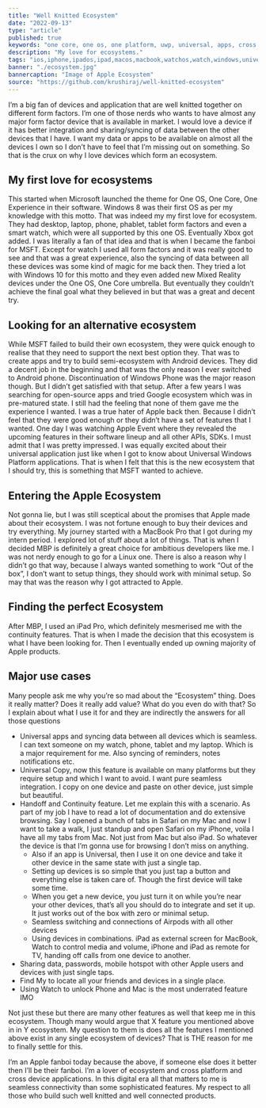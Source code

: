 ```yaml
---
title: "Well Knitted Ecosystem"
date: "2022-09-13"
type: "article"
published: true
keywords: "one core, one os, one platform, uwp, universal, apps, cross platform, ios, ipados, macos, watchos, watch, iphone, ipad, airpods, macbook, apple, microsoft, android, ecosystem, devices, integration"
description: "My love for ecosystems."
tags: "ios,iphone,ipados,ipad,macos,macbook,watchos,watch,windows,universal apps"
banner: "./ecosystem.jpg"
bannercaption: "Image of Apple Ecosystem"
source: "https://github.com/krushiraj/well-knitted-ecosystem"
---
```



I’m a big fan of devices and application that are well knitted together on different form factors. I’m one of those nerds who wants to have almost any major form factor device that is available in market. I would love a device if it has better integration and sharing/syncing of data between the other devices that I have. I want my data or apps to be available on almost all the devices I own so I don’t have to feel that I’m missing out on something. So that is the crux on why I love devices which form an ecosystem.

## My first love for ecosystems
This started when Microsoft launched the theme for One OS, One Core, One Experience in their software. Windows 8 was their first OS as per my knowledge with this motto. That was indeed my my first love for ecosystem. They had desktop, laptop, phone, phablet, tablet form factors and even a smart watch, which were all supported by this one OS. Eventually Xbox got added. I was literally a fan of that idea and that is when I became the fanboi for MSFT. Except for watch I used all form factors and it was really good to see and that was a great experience, also the syncing of data between all these devices was some kind of magic for me back then. They tried a lot with Windows 10 for this motto and they even added new Mixed Reality devices under the One OS, One Core umbrella. But eventually they couldn’t achieve the final goal what they believed in but that was a great and decent try.

## Looking for an alternative ecosystem
While MSFT failed to build their own ecosystem, they were quick enough to realise that they need to support the next best option they. That was to create apps and try to build semi-ecosystem with Android devices. They did a decent job in the beginning and that was the only reason I ever switched to Android phone. Discontinuation of Windows Phone was the major reason though. But I didn’t get satisfied with that setup. After a few years I was searching for open-source apps and tried Google ecosystem which was in pre-matured state. I still had the feeling that none of them gave me the experience I wanted. I was a true hater of Apple back then. Because I didn’t feel that they were good enough or they didn’t have a set of features that I wanted. One day I was watching Apple Event where they revealed the upcoming features in their software lineup and all other APIs, SDKs. I must admit that I was pretty impressed. I was equally excited about their universal application just like when I got to know about Universal Windows Platform applications. That is when I felt that this is the new ecosystem that I should try, this is something that MSFT wanted to achieve.

## Entering the Apple Ecosystem
Not gonna lie, but I was still sceptical about the promises that Apple made about their ecosystem. I was not fortune enough to buy their devices and try everything. My journey started with a MacBook Pro that I got during my intern period. I explored lot of stuff about a lot of things. That is when I decided MBP is definitely a great choice for ambitious developers like me. I was not nerdy enough to go for a Linux one. There is also a reason why I didn’t go that way, because I always wanted something to work “Out of the box”, I don’t want to setup things, they should work with minimal setup. So may that was the reason why I got attracted to Apple.

## Finding the perfect Ecosystem
After MBP, I used an iPad Pro, which definitely mesmerised me with the continuity features. That is when I made the decision that this ecosystem is what I have been looking for. Then I eventually ended up owning majority of Apple products.

## Major use cases
Many people ask me why you’re so mad about the “Ecosystem” thing. Does it really matter? Does it really add value? What do you even do with that? So I explain about what I use it for and they are indirectly the answers for all those questions

- Universal apps and syncing data between all devices which is seamless. I can text someone on my watch, phone, tablet and my laptop. Which is a major requirement for me. Also syncing of reminders, notes notifications etc.
- Universal Copy, now this feature is available on many platforms but they require setup and which I want to avoid. I want pure seamless integration. I copy on one device and paste on other device, just simple but beautiful.
- Handoff and Continuity feature. Let me explain this with a scenario. As part of my job I have to read a lot of documentation and do extensive browsing. Say I opened a bunch of tabs in Safari on my Mac and now I want to take a walk, I just standup and open Safari on my iPhone, voila I have all my tabs from Mac. Not just from Mac but also iPad. So whatever the device is that I’m gonna use for browsing I don’t miss on anything.
	- Also if an app is Universal, then I use it on one device and take it other device in the same state with just a single tap.
	- Setting up devices is so simple that you just tap a button and everything else is taken care of. Though the first device will take some time.
	- When you get a new device, you just turn it on while you’re near your other devices, that’s all you should do to integrate and set it up. It just works out of the box with zero or minimal setup.
	- Seamless switching and connections of Airpods with all other devices
	- Using devices in combinations. iPad as external screen for MacBook, Watch to control media and volume, iPhone and iPad as remote for TV, handing off calls from one device to another.
- Sharing data, passwords, mobile hotspot with other Apple users and devices with just single taps.
- Find My to locate all your friends and devices in a single place.
- Using Watch to unlock Phone and Mac is the most underrated feature IMO

Not just these but there are many other features as well that keep me in this ecosystem. Though many would argue that X feature you mentioned above in in Y ecosystem. My question to them is does all the features I mentioned above exist in any single ecosystem of devices? That is THE reason for me to finally settle for this.

I’m an Apple fanboi today because the above, if someone else does it better then I’ll be their fanboi. I’m a lover of ecosystem and cross platform and cross device applications. In this digital era all that matters to me is seamless connectivity than some sophisticated features. My respect to all those who build such well knitted and well connected products.
